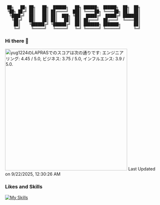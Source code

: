 ```

 ██╗   ██╗ ██╗   ██╗  ██████╗   ██╗ ██████╗  ██████╗  ██╗  ██╗
 ╚██╗ ██╔╝ ██║   ██║ ██╔════╝  ███║ ╚════██╗ ╚════██╗ ██║  ██║
  ╚████╔╝  ██║   ██║ ██║  ███╗ ╚██║  █████╔╝  █████╔╝ ███████║
   ╚██╔╝   ██║   ██║ ██║   ██║  ██║ ██╔═══╝  ██╔═══╝  ╚════██║
    ██║    ╚██████╔╝ ╚██████╔╝  ██║ ███████╗ ███████╗      ██║
    ╚═╝     ╚═════╝   ╚═════╝   ╚═╝ ╚══════╝ ╚══════╝      ╚═╝

```

### Hi there 👋

<!--START_SECTION:lapras-card-->
<p ><a href="https://lapras.com/public/yug1224" target="_blank" rel="noopener noreferrer"><img alt="yug1224のLAPRASでのスコアは次の通りです: エンジニアリング: 4.45 / 5.0, ビジネス: 3.75 / 5.0, インフルエンス: 3.9 / 5.0." src="https://lapras-card-generator.vercel.app/api/svg?e=4.45&b=3.75&i=3.9&b1=%23020E27&b2=%230E5593&i1=%23030E21&i2=%231688BF&l=ja" width="400" ></a>  
Last Updated on 9/22/2025, 12:30:26 AM</p>
<!--END_SECTION:lapras-card-->

### Likes and Skills

[![My Skills](https://skillicons.dev/icons?perline=10&i=ts,js,html,sass,css,react,vue,jquery,redux,pinia,next,nuxt,astro,jest,sentry,vite,webpack,npm,yarn,deno,nodejs,nginx,git,github,aws,gcp,netlify,githubactions,vscode,emacs)](https://skillicons.dev)

<!--
**YuG1224/YuG1224** is a ✨ _special_ ✨ repository because its `README.md` (this file) appears on your GitHub profile.

Here are some ideas to get you started:

- 🔭 I’m currently working on ...
- 🌱 I’m currently learning ...
- 👯 I’m looking to collaborate on ...
- 🤔 I’m looking for help with ...
- 💬 Ask me about ...
- 📫 How to reach me: ...
- 😄 Pronouns: ...
- ⚡ Fun fact: ...
-->

